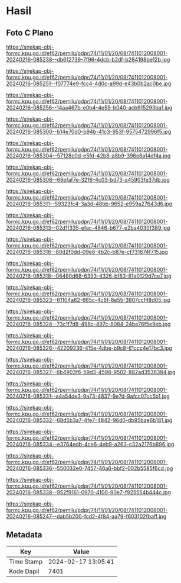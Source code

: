 # Hasil

## Foto C Plano

https://sirekap-obj-formc.kpu.go.id/ef62/pemilu/pdpr/74/11/01/20/08/7411012008001-20240216-085238--db612739-7f96-4dcb-b2df-b284198be12b.jpg

https://sirekap-obj-formc.kpu.go.id/ef62/pemilu/pdpr/74/11/01/20/08/7411012008001-20240216-085251--f07774e9-fcc4-4d0c-a99d-e43b0b2ac0be.jpg

https://sirekap-obj-formc.kpu.go.id/ef62/pemilu/pdpr/74/11/01/20/08/7411012008001-20240216-085256--14aa467b-e0b4-4e59-b040-acb915293ba1.jpg

https://sirekap-obj-formc.kpu.go.id/ef62/pemilu/pdpr/74/11/01/20/08/7411012008001-20240216-085300--b14e70d0-b94b-41c3-953f-9575472996f5.jpg

https://sirekap-obj-formc.kpu.go.id/ef62/pemilu/pdpr/74/11/01/20/08/7411012008001-20240216-085304--57128c0d-e5fd-42b8-a8b9-396e8a14df4a.jpg

https://sirekap-obj-formc.kpu.go.id/ef62/pemilu/pdpr/74/11/01/20/08/7411012008001-20240216-085308--68efaf7e-3216-4c03-bd73-a45903fe37db.jpg

https://sirekap-obj-formc.kpu.go.id/ef62/pemilu/pdpr/74/11/01/20/08/7411012008001-20240216-085311--59323fc4-3a3d-48bb-9652-e959a27643d6.jpg

https://sirekap-obj-formc.kpu.go.id/ef62/pemilu/pdpr/74/11/01/20/08/7411012008001-20240216-085313--02d1f335-efac-4846-b677-e2ba4030f389.jpg

https://sirekap-obj-formc.kpu.go.id/ef62/pemilu/pdpr/74/11/01/20/08/7411012008001-20240216-085316--80d2f0dd-09e8-4b2c-b87e-cf731674f715.jpg

https://sirekap-obj-formc.kpu.go.id/ef62/pemilu/pdpr/74/11/01/20/08/7411012008001-20240216-085318--06480d68-6393-4326-bf83-81e0129d7ce7.jpg

https://sirekap-obj-formc.kpu.go.id/ef62/pemilu/pdpr/74/11/01/20/08/7411012008001-20240216-085323--61104a62-665c-4c6f-8e55-3807ccf48d05.jpg

https://sirekap-obj-formc.kpu.go.id/ef62/pemilu/pdpr/74/11/01/20/08/7411012008001-20240216-085324--73c1f7d8-498c-497c-8084-24be76f5e9eb.jpg

https://sirekap-obj-formc.kpu.go.id/ef62/pemilu/pdpr/74/11/01/20/08/7411012008001-20240216-085326--42209236-415e-4dbe-b9c8-61ccc4e17bc3.jpg

https://sirekap-obj-formc.kpu.go.id/ef62/pemilu/pdpr/74/11/01/20/08/7411012008001-20240216-085327--6b4903f6-59d3-4598-9502-882ad3536384.jpg

https://sirekap-obj-formc.kpu.go.id/ef62/pemilu/pdpr/74/11/01/20/08/7411012008001-20240216-085331--a4a54de3-9a73-4837-9e7d-9afcc07cc5b1.jpg

https://sirekap-obj-formc.kpu.go.id/ef62/pemilu/pdpr/74/11/01/20/08/7411012008001-20240216-085332--68d5b3a7-4fe7-4842-96d0-db95bae6b181.jpg

https://sirekap-obj-formc.kpu.go.id/ef62/pemilu/pdpr/74/11/01/20/08/7411012008001-20240216-085334--e3764edb-4ce6-4eb9-a263-c32a2176b896.jpg

https://sirekap-obj-formc.kpu.go.id/ef62/pemilu/pdpr/74/11/01/20/08/7411012008001-20240216-085336--550032e0-7457-46a6-bbf2-002b5585f6cd.jpg

https://sirekap-obj-formc.kpu.go.id/ef62/pemilu/pdpr/74/11/01/20/08/7411012008001-20240216-085338--952f9161-0970-4100-90e7-f925554b444c.jpg

https://sirekap-obj-formc.kpu.go.id/ef62/pemilu/pdpr/74/11/01/20/08/7411012008001-20240216-085247--dab5b200-fcd2-4f84-aa79-f603102fbaff.jpg


## Metadata

| Key        | Value               |
| ---------- | ------------------- |
| Time Stamp | 2024-02-17 13:05:41 |
| Kode Dapil | 7401                |



